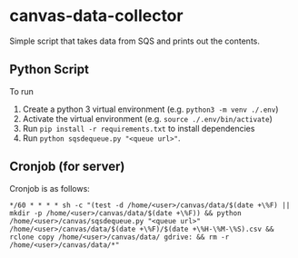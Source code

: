 # canvas-data-collector
Simple script that takes data from SQS and prints out the contents.

## Python Script
To run 

1. Create a python 3 virtual environment (e.g. `python3 -m venv ./.env`)
2. Activate the virtual environment (e.g. `source ./.env/bin/activate`)
3. Run `pip install -r requirements.txt` to install dependencies
4. Run `python sqsdequeue.py "<queue url>"`.

## Cronjob (for server)
Cronjob is as follows:
```
*/60 * * * * sh -c "(test -d /home/<user>/canvas/data/$(date +\%F) || mkdir -p /home/<user>/canvas/data/$(date +\%F)) && python /home/<user>/canvas/sqsdequeue.py "<queue url>" /home/<user>/canvas/data/$(date +\%F)/$(date +\%H-\%M-\%S).csv && rclone copy /home/<user>/canvas/data/ gdrive: && rm -r /home/<user>/canvas/data/*"
```
